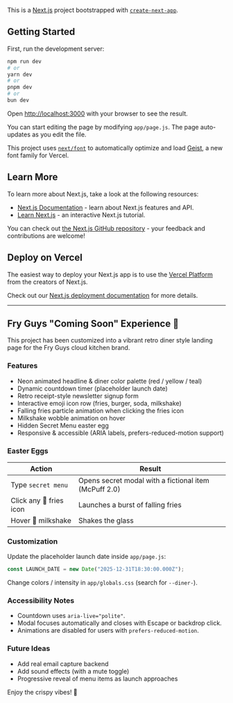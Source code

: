 This is a [Next.js](https://nextjs.org) project bootstrapped with [`create-next-app`](https://github.com/vercel/next.js/tree/canary/packages/create-next-app).

## Getting Started

First, run the development server:

```bash
npm run dev
# or
yarn dev
# or
pnpm dev
# or
bun dev
```

Open [http://localhost:3000](http://localhost:3000) with your browser to see the result.

You can start editing the page by modifying `app/page.js`. The page auto-updates as you edit the file.

This project uses [`next/font`](https://nextjs.org/docs/app/building-your-application/optimizing/fonts) to automatically optimize and load [Geist](https://vercel.com/font), a new font family for Vercel.

## Learn More

To learn more about Next.js, take a look at the following resources:

- [Next.js Documentation](https://nextjs.org/docs) - learn about Next.js features and API.
- [Learn Next.js](https://nextjs.org/learn) - an interactive Next.js tutorial.

You can check out [the Next.js GitHub repository](https://github.com/vercel/next.js) - your feedback and contributions are welcome!

## Deploy on Vercel

The easiest way to deploy your Next.js app is to use the [Vercel Platform](https://vercel.com/new?utm_medium=default-template&filter=next.js&utm_source=create-next-app&utm_campaign=create-next-app-readme) from the creators of Next.js.

Check out our [Next.js deployment documentation](https://nextjs.org/docs/app/building-your-application/deploying) for more details.

---

## Fry Guys "Coming Soon" Experience 🍟

This project has been customized into a vibrant retro diner style landing page for the Fry Guys cloud kitchen brand.

### Features

- Neon animated headline & diner color palette (red / yellow / teal)
- Dynamic countdown timer (placeholder launch date)
- Retro receipt-style newsletter signup form
- Interactive emoji icon row (fries, burger, soda, milkshake)
- Falling fries particle animation when clicking the fries icon
- Milkshake wobble animation on hover
- Hidden Secret Menu easter egg
- Responsive & accessible (ARIA labels, prefers-reduced-motion support)

### Easter Eggs

| Action | Result |
| ------ | ------ |
| Type `secret menu` | Opens secret modal with a fictional item (McPuff 2.0) |
| Click any 🍟 fries icon | Launches a burst of falling fries |
| Hover 🥛 milkshake | Shakes the glass |

### Customization

Update the placeholder launch date inside `app/page.js`:

```js
const LAUNCH_DATE = new Date("2025-12-31T18:30:00.000Z");
```

Change colors / intensity in `app/globals.css` (search for `--diner-`).

### Accessibility Notes

- Countdown uses `aria-live="polite"`.
- Modal focuses automatically and closes with Escape or backdrop click.
- Animations are disabled for users with `prefers-reduced-motion`.

### Future Ideas

- Add real email capture backend
- Add sound effects (with a mute toggle)
- Progressive reveal of menu items as launch approaches

Enjoy the crispy vibes! 🧀
